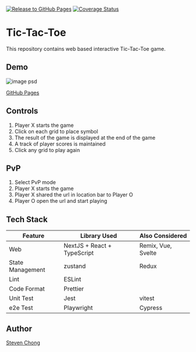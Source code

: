 [![Release to GitHub Pages][workflow-badge]][workflow-url]
[![Coverage Status][coverage-badge]][coverage-url]

# Tic-Tac-Toe

This repository contains web based interactive Tic-Tac-Toe game.

## Demo

![image psd](https://user-images.githubusercontent.com/25894545/168828443-98e8df3c-59bb-408e-b533-b2d295b303ee.png)

[GitHub Pages](https://teamchong.github.io/frontend-test/)

## Controls

1. Player X starts the game
2. Click on each grid to place symbol
3. The result of the game is displayed at the end of the game
4. A track of player scores is maintained
5. Click any grid to play again

## PvP

1. Select PvP mode
2. Player X starts the game
3. Player X shared the url in location bar to Player O
4. Player O open the url and start playing

## Tech Stack

| Feature          | Library Used                | Also Considered    |
| ---------------- | --------------------------- | ------------------ |
| Web              | NextJS + React + TypeScript | Remix, Vue, Svelte |
| State Management | zustand                     | Redux              |
| Lint             | ESLint                      |                    |
| Code Format      | Prettier                    |                    |
| Unit Test        | Jest                        | vitest             |
| e2e Test         | Playwright                  | Cypress            |

## Author

[Steven Chong](https://github.com/teamchong)

[workflow-badge]: https://github.com/teamchong/frontend-test/actions/workflows/release.yml/badge.svg?branch=main
[workflow-url]: https://github.com/teamchong/frontend-test/actions/workflows/release.yml
[coverage-badge]: https://coveralls.io/repos/github/teamchong/frontend-test/badge.svg?branch=main
[coverage-url]: https://coveralls.io/github/teamchong/frontend-test?branch=main